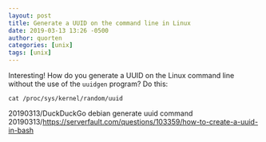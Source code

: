 ```yaml
---
layout: post
title: Generate a UUID on the command line in Linux
date: 2019-03-13 13:26 -0500
author: quorten
categories: [unix]
tags: [unix]
---
```


Interesting!  How do you generate a UUID on the Linux command line
without the use of the `uuidgen` program?  Do this:

```
cat /proc/sys/kernel/random/uuid
```

20190313/DuckDuckGo debian generate uuid command  
20190313/https://serverfault.com/questions/103359/how-to-create-a-uuid-in-bash
